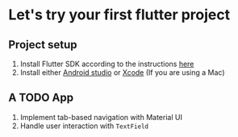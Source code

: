 # Let's try your first flutter project

## Project setup
1. Install Flutter SDK according to the instructions [here](https://flutter.dev/docs/get-started/install)
2. Install either [Android studio](https://developer.android.com/studio) or [Xcode](https://apps.apple.com/us/app/xcode/id497799835) (If you are using a Mac)

## A TODO App

1. Implement tab-based navigation with Material UI
2. Handle user interaction with `TextField`